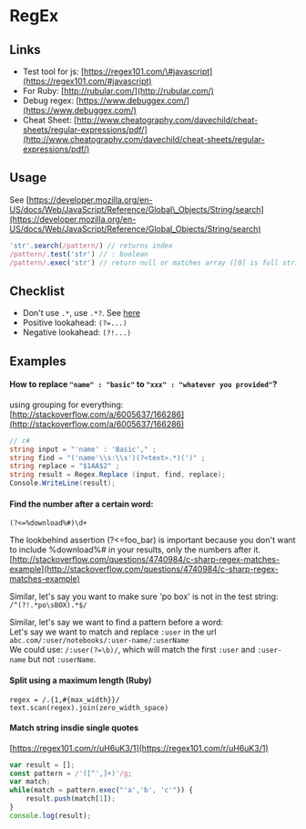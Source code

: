 # RegEx

## Links

* Test tool for js: [https://regex101.com/\#javascript](https://regex101.com/#javascript)
* For Ruby: [http://rubular.com/](http://rubular.com/)
* Debug regex: [https://www.debuggex.com/](https://www.debuggex.com/)
* Cheat Sheet: [http://www.cheatography.com/davechild/cheat-sheets/regular-expressions/pdf/](http://www.cheatography.com/davechild/cheat-sheets/regular-expressions/pdf/)

## Usage

See [https://developer.mozilla.org/en-US/docs/Web/JavaScript/Reference/Global\_Objects/String/search](https://developer.mozilla.org/en-US/docs/Web/JavaScript/Reference/Global_Objects/String/search)

```js
'str'.search(/pattern/) // returns index
/pattern/.test('str') // : boolean
/pattern/.exec('str') // return null or matches array ([0] is full string, [1].. is group
```

## Checklist

* Don't use `.*`, use `.*?`. See [here](https://blog.mariusschulz.com/2014/06/03/why-using-in-regular-expressions-is-almost-never-what-you-actually-want)
* Positive lookahead: `(?=...)`
* Negative lookahead: `(?!...)`

## Examples

#### How to replace `"name" : "basic"` to `"xxx" : "whatever you provided"`?

using grouping for everything: [http://stackoverflow.com/a/6005637/166286](http://stackoverflow.com/a/6005637/166286)

```csharp
// c#
string input = "'name' : 'Basic'," ;
string find = "('name'\\s:\\s')(?<text>.*)(')" ;
string replace = "$1AA$2" ;
string result = Regex.Replace (input, find, replace);
Console.WriteLine(result);
```

#### Find the number after a certain word:

```regex
(?<=%download%#)\d+
```

The lookbehind assertion \(?&lt;=foo\_bar\) is important because you don't want to include %download%\# in your results, only the numbers after it.   
[http://stackoverflow.com/questions/4740984/c-sharp-regex-matches-example](http://stackoverflow.com/questions/4740984/c-sharp-regex-matches-example)

Similar, let's say you want to make sure 'po box' is not in the test string:  
`/^(?!.*po\sBOX).*$/`

Similar, let's say we want to find a pattern before a word:  
Let's say we want to match and replace `:user` in the url `abc.com/:user/notebooks/:user-name/:userName`  
We could use: `/:user(?=\b)/`, which will match the first `:user` and `:user-name` but not `:userName`.

#### Split using a maximum length \(Ruby\)

```
regex = /.{1,#{max_width}}/
text.scan(regex).join(zero_width_space)
```

#### Match string insdie single quotes

[https://regex101.com/r/uH6uK3/1](https://regex101.com/r/uH6uK3/1)

```js
var result = [];
const pattern = /'([^',]+)'/g;
var match;
while(match = pattern.exec("'a','b', 'c'")) {
    result.push(match[1]);
}
console.log(result);
```




